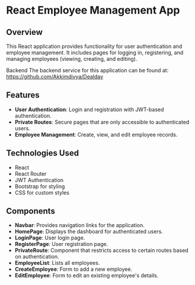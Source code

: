 # React Employee Management App

## Overview

This React application provides functionality for user authentication and employee management. It includes pages for logging in, registering, and managing employees (viewing, creating, and editing).

Backend
The backend service for this application can be found at: https://github.com/Akkimdivya/Dealday

## Features

- **User Authentication**: Login and registration with JWT-based authentication.
- **Private Routes**: Secure pages that are only accessible to authenticated users.
- **Employee Management**: Create, view, and edit employee records.

## Technologies Used

- React
- React Router
- JWT Authentication
- Bootstrap for styling
- CSS for custom styles

## Components

- **Navbar**: Provides navigation links for the application.
- **HomePage**: Displays the dashboard for authenticated users.
- **LoginPage**: User login page.
- **RegisterPage**: User registration page.
- **PrivateRoute**: Component that restricts access to certain routes based on authentication.
- **EmployeeList**: Lists all employees.
- **CreateEmployee**: Form to add a new employee.
- **EditEmployee**: Form to edit an existing employee's details.
